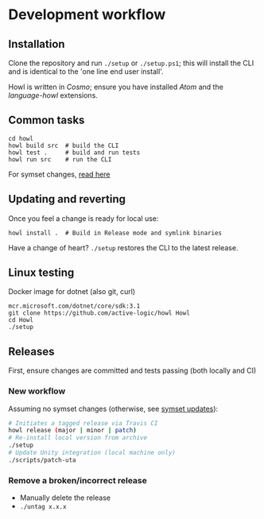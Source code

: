 # Development workflow

## Installation

Clone the repository and run `./setup` or `./setup.ps1`; this will install the CLI and is identical to the 'one line end user install'.

Howl is written in *Cosmo*; ensure you have installed *Atom* and the *language-howl* extensions.

## Common tasks

```
cd howl
howl build src  # build the CLI
howl test .     # build and run tests
howl run src    # run the CLI
```

For symset changes, [read here](symset-updates.md)

## Updating and reverting

Once you feel a change is ready for local use:

```
howl install .  # Build in Release mode and symlink binaries
```

Have a change of heart? `./setup` restores the CLI to the latest release.

## Linux testing

Docker image for dotnet (also git, curl)

```
mcr.microsoft.com/dotnet/core/sdk:3.1
git clone https://github.com/active-logic/howl Howl
cd Howl
./setup
```

## Releases

First, ensure changes are committed and tests passing (both locally and CI)

### New workflow

Assuming no symset changes (otherwise, see [symset updates](symset-updates.md)):

```sh
# Initiates a tagged release via Travis CI
howl release (major | minor | patch)
# Re-install local version from archive
./setup  
# Update Unity integration (local machine only)
./scripts/patch-uta
```

### Remove a broken/incorrect release

- Manually delete the release
- `./untag x.x.x`
